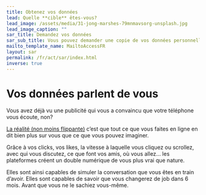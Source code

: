```yaml
---
title: Obtenez vos données
lead: Quelle **cible** êtes-vous?
lead_image: /assets/media/31-jong-marshes-79mnmavsorg-unsplash.jpg
lead_image_caption: ""
sar_title: Demandez vos données
sar_sub_title: Vous pouvez demander une copie de vos données personnelles
mailto_template_name: MailtoAccessFR
layout: sar
permalink: /fr/act/sar/index.html
inverse: true
---
```

# Vos données parlent de vous

Vous avez déjà vu une publicité qui vous a convaincu que votre téléphone vous écoute, non?

[La réalité (non moins flippante)](https://qz.com/1609356/your-phone-is-not-recording-your-conversations/) c’est que tout ce que vous faites en ligne en dit bien plus sur vous que ce que vous pouvez imaginer.

Grâce à vos clicks, vos likes, la vitesse à laquelle vous cliquez ou scrollez, avec qui vous discutez, ce que font vos amis, où vous allez... les plateformes créent un double numérique de vous plus vrai que nature.

Elles sont ainsi capables de simuler la conversation que vous êtes en train d’avoir. Elles sont capables de savoir que vous changerez de job dans 6 mois. Avant que vous ne le sachiez vous-même.